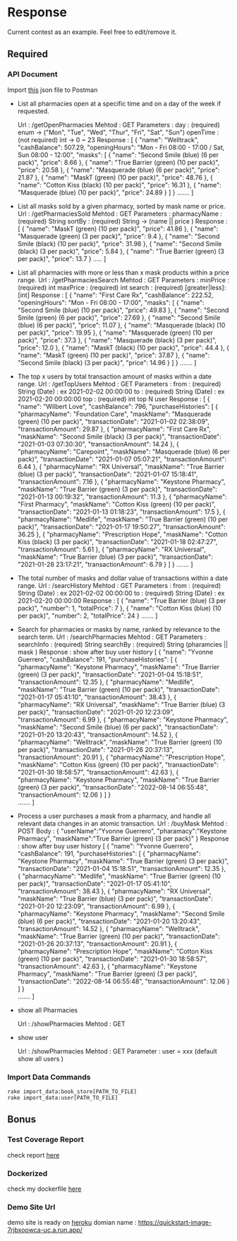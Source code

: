 # Response
  Current contest as an example. Feel free to edit/remove it.

## Required
### API Document
  Import [this](#api-document) json file to Postman

* List all pharmacies open at a specific time and on a day of the week if requested.
	
	Url : /getOpenPharmacies
	Mehtod : GET
	Parameters : 
		day : (required) enum -> ("Mon", "Tue", "Wed", "Thur", "Fri", "Sat", "Sun") 
		openTime : (not required) int -> 0 ~ 23
	Response :
	[
		{
        "name": "Welltrack",
        "cashBalance": 507.29,
        "openingHours": "Mon - Fri 08:00 - 17:00 / Sat, Sun 08:00 - 12:00",
        "masks": [
            {
                "name": "Second Smile (blue) (6 per pack)",
                "price": 8.66
            },
            {
                "name": "True Barrier (green) (10 per pack)",
                "price": 20.58
            },
            {
                "name": "Masquerade (blue) (6 per pack)",
                "price": 21.87
            },
            {
                "name": "MaskT (green) (10 per pack)",
                "price": 48.76
            },
            {
                "name": "Cotton Kiss (black) (10 per pack)",
                "price": 16.31
            },
            {
                "name": "Masquerade (blue) (10 per pack)",
                "price": 24.89
            }
        ]
    	}
		.......
	]
* List all masks sold by a given pharmacy, sorted by mask name or price.
	Url : /getPharmaciesSold
	Mehtod : GET
	Parameters : 
		pharmacyName : (required) String 
		sortBy : (required) String -> (name || price )
	Response :
	[
		{
			"name": "MaskT (green) (10 per pack)",
			"price": 41.86
		},
		{
			"name": "Masquerade (green) (3 per pack)",
			"price": 9.4
		},
		{
			"name": "Second Smile (black) (10 per pack)",
			"price": 31.98
		},
		{
			"name": "Second Smile (black) (3 per pack)",
			"price": 5.84
		},
		{
			"name": "True Barrier (green) (3 per pack)",
			"price": 13.7
		}
		.....
	]	
* List all pharmacies with more or less than x mask products within a price range.
	Url : /getPharmaciesSearch
	Mehtod : GET
	Parameters : 
		minPrice : (required) int
		maxPrice : (required) int
		search : (required) [greater|less]:[int]
	Response :
	[
		    {
				"name": "First Care Rx",
				"cashBalance": 222.52,
				"openingHours": "Mon - Fri 08:00 - 17:00",
				"masks": [
					{
						"name": "Second Smile (blue) (10 per pack)",
						"price": 49.83
					},
					{
						"name": "Second Smile (green) (6 per pack)",
						"price": 27.69
					},
					{
						"name": "Second Smile (blue) (6 per pack)",
						"price": 11.07
					},
					{
						"name": "Masquerade (black) (10 per pack)",
						"price": 19.95
					},
					{
						"name": "Masquerade (green) (10 per pack)",
						"price": 37.3
					},
					{
						"name": "Masquerade (black) (3 per pack)",
						"price": 12.0
					},
					{
						"name": "MaskT (black) (10 per pack)",
						"price": 44.4
					},
					{
						"name": "MaskT (green) (10 per pack)",
						"price": 37.87
					},
					{
						"name": "Second Smile (black) (3 per pack)",
						"price": 14.96
					}
				]
			}
		.......
	]
* The top x users by total transaction amount of masks within a date range.
	Url : /getTopUsers
	Mehtod : GET
	Parameters : 
		from : (required) String (Date) : ex 2021-02-02 00:00:00 
		to :   (required) String (Date) : ex 2021-02-20 00:00:00 
		top :  (required) int top N user
	Response :
	[
		{
			"name": "Wilbert Love",
			"cashBalance": 796,
			"purchaseHistories": [
				{
					"pharmacyName": "Foundation Care",
					"maskName": "Masquerade (green) (10 per pack)",
					"transactionDate": "2021-01-02 02:38:09",
					"transactionAmount": 29.87
				},
				{
					"pharmacyName": "First Care Rx",
					"maskName": "Second Smile (black) (3 per pack)",
					"transactionDate": "2021-01-03 07:30:30",
					"transactionAmount": 14.24
				},
				{
					"pharmacyName": "Carepoint",
					"maskName": "Masquerade (blue) (6 per pack)",
					"transactionDate": "2021-01-07 05:07:21",
					"transactionAmount": 6.44
				},
				{
					"pharmacyName": "RX Universal",
					"maskName": "True Barrier (blue) (3 per pack)",
					"transactionDate": "2021-01-07 15:18:41",
					"transactionAmount": 7.16
				},
				{
					"pharmacyName": "Keystone Pharmacy",
					"maskName": "True Barrier (green) (3 per pack)",
					"transactionDate": "2021-01-13 00:19:32",
					"transactionAmount": 11.3
				},
				{
					"pharmacyName": "First Pharmacy",
					"maskName": "Cotton Kiss (green) (10 per pack)",
					"transactionDate": "2021-01-13 01:18:23",
					"transactionAmount": 17.5
				},
				{
					"pharmacyName": "Medlife",
					"maskName": "True Barrier (green) (10 per pack)",
					"transactionDate": "2021-01-17 19:50:27",
					"transactionAmount": 36.25
				},
				{
					"pharmacyName": "Prescription Hope",
					"maskName": "Cotton Kiss (black) (3 per pack)",
					"transactionDate": "2021-01-18 02:47:27",
					"transactionAmount": 5.61
				},
				{
					"pharmacyName": "RX Universal",
					"maskName": "True Barrier (blue) (3 per pack)",
					"transactionDate": "2021-01-28 23:17:21",
					"transactionAmount": 6.79
				}
			]
		}
		.......
	]
* The total number of masks and dollar value of transactions within a date range.
	Url : /searcHistory
	Mehtod : GET
	Parameters : 
		from : (required) String (Date) : ex 2021-02-02 00:00:00 
		to :   (required) String (Date) : ex 2021-02-20 00:00:00 
	Response :
[
    {
        "name": "True Barrier (blue) (3 per pack)",
        "number": 1,
        "totalPrice": 7
    },
    {
        "name": "Cotton Kiss (blue) (10 per pack)",
        "number": 2,
        "totalPrice": 24
    }
	.......
] 
* Search for pharmacies or masks by name, ranked by relevance to the search term.
	Url : /searchPharmacies
	Mehtod : GET
	Parameters : 
		searchInfo : (required) String 
		searchBy :   (required) String (pharamcies || mask )
	Response :
	show after buy user history 
	[
    {
        "name": "Yvonne Guerrero",
        "cashBalance": 191,
        "purchaseHistories": [
            {
                "pharmacyName": "Keystone Pharmacy",
                "maskName": "True Barrier (green) (3 per pack)",
                "transactionDate": "2021-01-04 15:18:51",
                "transactionAmount": 12.35
            },
            {
                "pharmacyName": "Medlife",
                "maskName": "True Barrier (green) (10 per pack)",
                "transactionDate": "2021-01-17 05:41:10",
                "transactionAmount": 38.43
            },
            {
                "pharmacyName": "RX Universal",
                "maskName": "True Barrier (blue) (3 per pack)",
                "transactionDate": "2021-01-20 12:23:09",
                "transactionAmount": 6.99
            },
            {
                "pharmacyName": "Keystone Pharmacy",
                "maskName": "Second Smile (blue) (6 per pack)",
                "transactionDate": "2021-01-20 13:20:43",
                "transactionAmount": 14.52
            },
            {
                "pharmacyName": "Welltrack",
                "maskName": "True Barrier (green) (10 per pack)",
                "transactionDate": "2021-01-26 20:37:13",
                "transactionAmount": 20.91
            },
            {
                "pharmacyName": "Prescription Hope",
                "maskName": "Cotton Kiss (green) (10 per pack)",
                "transactionDate": "2021-01-30 18:58:57",
                "transactionAmount": 42.63
            },
            {
                "pharmacyName": "Keystone Pharmacy",
                "maskName": "True Barrier (green) (3 per pack)",
                "transactionDate": "2022-08-14 06:55:48",
                "transactionAmount": 12.06
            }
        ]
    }	
		.......
	]
* Process a user purchases a mask from a pharmacy, and handle all relevant data changes in an atomic transaction.
	Url : /buyMask
	Mehtod : POST
	Body : 
	{
		"userName":"Yvonne Guerrero",
		"pharamacy":"Keystone Pharmacy",
		"maskName":"True Barrier (green) (3 per pack)"
	}
	Response :
	show after buy user history 
	[
    {
        "name": "Yvonne Guerrero",
        "cashBalance": 191,
        "purchaseHistories": [
            {
                "pharmacyName": "Keystone Pharmacy",
                "maskName": "True Barrier (green) (3 per pack)",
                "transactionDate": "2021-01-04 15:18:51",
                "transactionAmount": 12.35
            },
            {
                "pharmacyName": "Medlife",
                "maskName": "True Barrier (green) (10 per pack)",
                "transactionDate": "2021-01-17 05:41:10",
                "transactionAmount": 38.43
            },
            {
                "pharmacyName": "RX Universal",
                "maskName": "True Barrier (blue) (3 per pack)",
                "transactionDate": "2021-01-20 12:23:09",
                "transactionAmount": 6.99
            },
            {
                "pharmacyName": "Keystone Pharmacy",
                "maskName": "Second Smile (blue) (6 per pack)",
                "transactionDate": "2021-01-20 13:20:43",
                "transactionAmount": 14.52
            },
            {
                "pharmacyName": "Welltrack",
                "maskName": "True Barrier (green) (10 per pack)",
                "transactionDate": "2021-01-26 20:37:13",
                "transactionAmount": 20.91
            },
            {
                "pharmacyName": "Prescription Hope",
                "maskName": "Cotton Kiss (green) (10 per pack)",
                "transactionDate": "2021-01-30 18:58:57",
                "transactionAmount": 42.63
            },
            {
                "pharmacyName": "Keystone Pharmacy",
                "maskName": "True Barrier (green) (3 per pack)",
                "transactionDate": "2022-08-14 06:55:48",
                "transactionAmount": 12.06
            }
        ]
    }	
		.......
	]
 
* show all Pharmacies

	Url : /showPharmacies
	Mehtod : GET

* show user

	Url : /showPharmacies
	Mehtod : GET
	Parameter : user = xxx (default show all users )

	
### Import Data Commands
  `rake import_data:book_store[PATH_TO_FILE]`  
  `rake import_data:user[PATH_TO_FILE]`

## Bonus
### Test Coverage Report
  check report [here](#test-coverage-report)

### Dockerized
  check my dockerfile [here](#dockerized)

### Demo Site Url
  demo site is ready on [heroku](#demo-site-url)
domian name : https://quickstart-image-7rjbxoowca-uc.a.run.app/